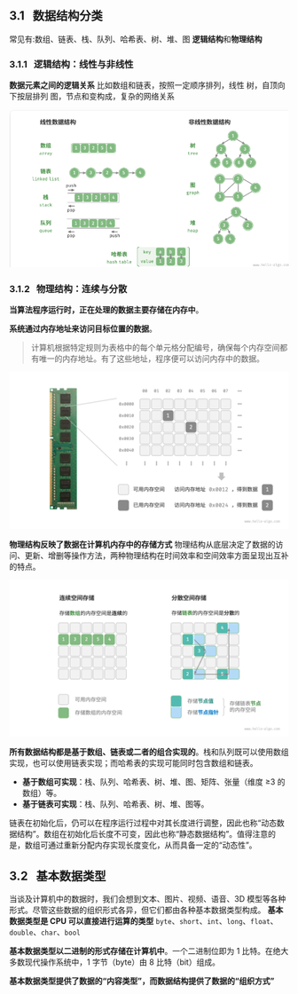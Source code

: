 ## 3.1   数据结构分类

常见有:数组、链表、栈、队列、哈希表、树、堆、图
**逻辑结构**和**物理结构**

### 3.1.1   逻辑结构：线性与非线性

**数据元素之间的逻辑关系**
比如数组和链表，按照一定顺序排列，线性
树，自顶向下按层排列
图，节点和变构成，复杂的网络关系

![](images/1.png)

### 3.1.2   物理结构：连续与分散

**当算法程序运行时，正在处理的数据主要存储在内存中**。

**系统通过内存地址来访问目标位置的数据**。
> 计算机根据特定规则为表格中的每个单元格分配编号，确保每个内存空间都有唯一的内存地址。有了这些地址，程序便可以访问内存中的数据。

![](images/computer_memory_location.png)

**物理结构反映了数据在计算机内存中的存储方式**
物理结构从底层决定了数据的访问、更新、增删等操作方法，两种物理结构在时间效率和空间效率方面呈现出互补的特点。

![](images/classification_phisical_structure.png)

**所有数据结构都是基于数组、链表或二者的组合实现的**。栈和队列既可以使用数组实现，也可以使用链表实现；而哈希表的实现可能同时包含数组和链表。

- **基于数组可实现**：栈、队列、哈希表、树、堆、图、矩阵、张量（维度 ≥3 的数组）等。
- **基于链表可实现**：栈、队列、哈希表、树、堆、图等。

链表在初始化后，仍可以在程序运行过程中对其长度进行调整，因此也称“动态数据结构”。数组在初始化后长度不可变，因此也称“静态数据结构”。值得注意的是，数组可通过重新分配内存实现长度变化，从而具备一定的“动态性”。

## 3.2   基本数据类型

当谈及计算机中的数据时，我们会想到文本、图片、视频、语音、3D 模型等各种形式。尽管这些数据的组织形式各异，但它们都由各种基本数据类型构成。
**基本数据类型是 CPU 可以直接进行运算的类型**
`byte`、`short`、`int`、`long`、`float`、`double`、`char`、`bool`

**基本数据类型以二进制的形式存储在计算机中**。一个二进制位即为 1 比特。在绝大多数现代操作系统中，1 字节（byte）由 8 比特（bit）组成。

**基本数据类型提供了数据的“内容类型”，而数据结构提供了数据的“组织方式”**



